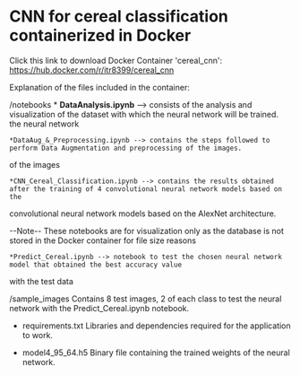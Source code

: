 # CNN for cereal classification containerized in Docker

Click this link to download Docker Container 'cereal_cnn': https://hub.docker.com/r/itr8399/cereal_cnn

Explanation of the files included in the container:

/notebooks
	* **DataAnalysis.ipynb** --> consists of the analysis and visualization of the dataset with which the neural network will be trained.
the neural network

	*DataAug_&_Preprocessing.ipynb --> contains the steps followed to perform Data Augmentation and preprocessing of the images.
of the images

	*CNN_Cereal_Classification.ipynb --> contains the results obtained after the training of 4 convolutional neural network models based on the
convolutional neural network models based on the AlexNet architecture.
	
--Note-- These notebooks are for visualization only as the database is not stored in the Docker container
for file size reasons

	*Predict_Cereal.ipynb --> notebook to test the chosen neural network model that obtained the best accuracy value 
with the test data

/sample_images
Contains 8 test images, 2 of each class to test the neural network with the Predict_Cereal.ipynb notebook.

* requirements.txt
Libraries and dependencies required for the application to work.

* model4_95_64.h5
Binary file containing the trained weights of the neural network.
